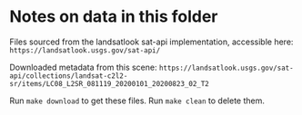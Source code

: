 # Notes on data in this folder

Files sourced from the landsatlook sat-api implementation, accessible here:
`https://landsatlook.usgs.gov/sat-api/`

Downloaded metadata from this scene:
`https://landsatlook.usgs.gov/sat-api/collections/landsat-c2l2-sr/items/LC08_L2SR_081119_20200101_20200823_02_T2`

Run `make download` to get these files. Run `make clean` to delete them.

